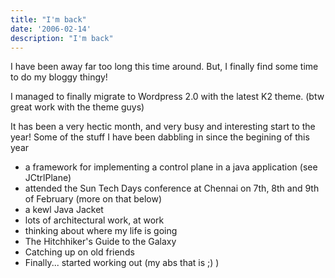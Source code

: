 ```yaml
---
title: "I'm back"
date: '2006-02-14'
description: "I'm back"
---
```


I have been away far too long this time around. But, I finally find some time to do my bloggy thingy!

I managed to finally migrate to Wordpress 2.0 with the latest K2 theme. (btw great work with the theme guys)

It has been a very hectic month, and very busy and interesting start to the year! Some of the stuff I have been dabbling in since the begining of this year

- a framework for implementing a control plane in a java application (see JCtrlPlane)  
- attended the Sun Tech Days conference at Chennai on 7th, 8th and 9th of February (more on that below)  
- a kewl Java Jacket  
- lots of architectural work, at work  
- thinking about where my life is going  
- The Hitchhiker's Guide to the Galaxy  
- Catching up on old friends  
- Finally... started working out (my abs that is ;) )
